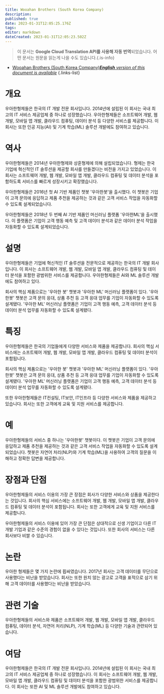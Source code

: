 ```yaml
---
title: Wooahan Brothers (South Korea Company)
description: 
published: true
date: 2023-01-31T12:05:25.176Z
tags: 
editor: markdown
dateCreated: 2023-01-31T12:05:23.502Z
---
```


> 이 문서는 **Google Cloud Translation API를 사용해 자동 번역**되었습니다.
어떤 문서는 원문을 읽는게 나을 수도 있습니다.{.is-info}

- [Wooahan Brothers (South Korea Company)***English** version of this document is available*](/en/Knowledge-base/Dictionary/wooahan-brothers-south-korea-company)
{.links-list}


# 개요
우아한형제들은 한국의 IT 개발 전문 회사입니다. 2014년에 설립된 이 회사는 국내 최고의 IT 서비스 제공업체 중 하나로 성장했습니다. 우아한형제들은 소프트웨어 개발, 웹 개발, 모바일 앱 개발, 클라우드 컴퓨팅, 데이터 분석 등 다양한 서비스를 제공합니다. 이 회사는 또한 인공 지능(AI) 및 기계 학습(ML) 솔루션 개발에도 참여하고 있습니다.

# 역사
우아한형제들은 2014년 우아한형제와 상훈형제에 의해 설립되었습니다. 형제는 한국 기업에 혁신적인 IT 솔루션을 제공할 회사를 만들겠다는 비전을 가지고 있었습니다. 이 회사는 소프트웨어 개발, 웹 개발, 모바일 앱 개발, 클라우드 컴퓨팅 및 데이터 분석을 포함하도록 서비스를 빠르게 성장시키고 확장했습니다.

우아한형제들은 2016년 첫 AI 기반 제품인 챗봇 '우아한봇'을 출시했다. 이 챗봇은 기업이 고객 문의에 응답하고 제품 추천을 제공하는 것과 같은 고객 서비스 작업을 자동화할 수 있도록 설계되었습니다.

우아한형제들은 2018년 두 번째 AI 기반 제품인 머신러닝 플랫폼 '우아한ML'을 출시했다. 이 플랫폼은 기업이 고객 행동 예측 및 고객 데이터 분석과 같은 데이터 분석 작업을 자동화할 수 있도록 설계되었습니다.

# 설명
우아한형제들은 기업에 혁신적인 IT 솔루션을 전문적으로 제공하는 한국의 IT 개발 회사입니다. 이 회사는 소프트웨어 개발, 웹 개발, 모바일 앱 개발, 클라우드 컴퓨팅 및 데이터 분석을 포함한 광범위한 서비스를 제공합니다. 우아한형제들은 AI와 ML 솔루션 개발에도 참여하고 있다.

회사의 핵심 제품으로는 '우아한 봇' 챗봇과 '우아한 ML' 머신러닝 플랫폼이 있다. '우아한봇' 챗봇은 고객 문의 응대, 상품 추천 등 고객 응대 업무를 기업이 자동화할 수 있도록 설계됐다. '우아한 ML' 머신러닝 플랫폼은 기업이 고객 행동 예측, 고객 데이터 분석 등 데이터 분석 업무를 자동화할 수 있도록 설계됐다.

# 특징
우아한형제들은 한국의 기업들에게 다양한 서비스와 제품을 제공합니다. 회사의 핵심 서비스에는 소프트웨어 개발, 웹 개발, 모바일 앱 개발, 클라우드 컴퓨팅 및 데이터 분석이 포함됩니다.

회사의 핵심 제품으로는 '우아한 봇' 챗봇과 '우아한 ML' 머신러닝 플랫폼이 있다. '우아한봇' 챗봇은 고객 문의 응대, 상품 추천 등 고객 응대 업무를 기업이 자동화할 수 있도록 설계됐다. '우아한 ML' 머신러닝 플랫폼은 기업이 고객 행동 예측, 고객 데이터 분석 등 데이터 분석 업무를 자동화할 수 있도록 설계됐다.

또한 우아한형제들은 IT컨설팅, IT보안, IT인프라 등 다양한 서비스와 제품을 제공하고 있습니다. 회사는 또한 고객에게 교육 및 지원 서비스를 제공합니다.

# 예
우아한형제들의 서비스 중 하나는 '우아한봇' 챗봇이다. 이 챗봇은 기업이 고객 문의에 응답하고 제품 추천을 제공하는 것과 같은 고객 서비스 작업을 자동화할 수 있도록 설계되었습니다. 챗봇은 자연어 처리(NLP)와 기계 학습(ML)을 사용하여 고객의 질문을 이해하고 정확한 답변을 제공합니다.

# 장점과 단점
우아한형제들의 서비스 이용의 가장 큰 장점은 회사가 다양한 서비스와 상품을 제공한다는 것입니다. 회사의 핵심 서비스에는 소프트웨어 개발, 웹 개발, 모바일 앱 개발, 클라우드 컴퓨팅 및 데이터 분석이 포함됩니다. 회사는 또한 고객에게 교육 및 지원 서비스를 제공합니다.

우아한형제들의 서비스 이용에 있어 가장 큰 단점은 상대적으로 신생 기업이고 다른 IT 개발 기업과 같은 수준의 경험이 없을 수 있다는 것입니다. 또한 회사의 서비스는 다른 회사보다 비쌀 수 있습니다.

# 논란
우아한 형제들은 몇 가지 논란에 휩싸였습니다. 2017년 회사는 고객 데이터를 무단으로 사용했다는 비난을 받았습니다. 회사는 또한 원치 않는 광고로 고객을 표적으로 삼기 위해 고객 데이터를 사용했다는 비난을 받았습니다.

# 관련 기술
우아한형제들의 서비스와 제품은 소프트웨어 개발, 웹 개발, 모바일 앱 개발, 클라우드 컴퓨팅, 데이터 분석, 자연어 처리(NLP), 기계 학습(ML) 등 다양한 기술과 관련되어 있습니다.

# 여담
우아한형제들은 한국의 IT 개발 전문 회사입니다. 2014년에 설립된 이 회사는 국내 최고의 IT 서비스 제공업체 중 하나로 성장했습니다. 이 회사는 소프트웨어 개발, 웹 개발, 모바일 앱 개발, 클라우드 컴퓨팅 및 데이터 분석을 포함한 광범위한 서비스를 제공합니다. 이 회사는 또한 AI 및 ML 솔루션 개발에도 참여하고 있습니다.